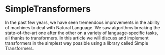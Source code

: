 # SimpleTransformers
In the past few years, we have seen tremendous improvements in the ability of machines to deal with Natural Language. We saw algorithms breaking the state-of-the-art one after the other on a variety of language-specific tasks, all thanks to transformers. In this article we will discuss and implement transformers in the simplest way possible using a library called Simple Transformers.
